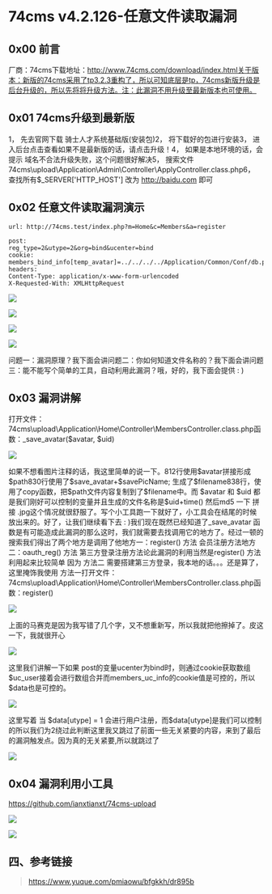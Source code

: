74cms v4.2.126-任意文件读取漏洞
===============================

0x00 前言
---------

厂商：74cms下载地址：http://www.74cms.com/download/index.html关于版本：新版的74cms采用了tp3.2.3重构了，所以可知底层是tp，74cms新版升级是后台升级的，所以先将将升级方法。注：此漏洞不用升级至最新版本也可使用。

0x01 74cms升级到最新版
----------------------

1， 先去官网下载 骑士人才系统基础版(安装包)2， 将下载好的包进行安装3， 进入后台点击查看如果不是最新版的话，请点击升级！4， 如果是本地环境的话，会提示 域名不合法升级失败，这个问题很好解决5，
搜索文件74cms\\upload\\Application\\Admin\\Controller\\ApplyController.class.php6， 查找所有\$\_SERVER\[\'HTTP\_HOST\'\] 改为 http://baidu.com 即可

0x02 任意文件读取漏洞演示
-------------------------

    url: http://74cms.test/index.php?m=Home&c=Members&a=register

    post: 
    reg_type=2&utype=2&org=bind&ucenter=bind
    cookie: members_bind_info[temp_avatar]=../../../../Application/Common/Conf/db.php;members_bind_info[type]=qq;members_uc_info[password]=123456;members_uc_info[uid]=1;members_uc_info[username]=tttttt;
    headers:
    Content-Type: application/x-www-form-urlencoded
    X-Requested-With: XMLHttpRequest

![](resource/74cmsv4.2.126-任意文件读取漏洞/media/rId24.png)

![](resource/74cmsv4.2.126-任意文件读取漏洞/media/rId25.png)

![](resource/74cmsv4.2.126-任意文件读取漏洞/media/rId26.png)

![](resource/74cmsv4.2.126-任意文件读取漏洞/media/rId27.png)

问题一：漏洞原理？我下面会讲问题二：你如何知道文件名称的？我下面会讲问题三：能不能写个简单的工具，自动利用此漏洞？哦，好的，我下面会提供 : )

0x03 漏洞讲解
-------------

打开文件：74cms\\upload\\Application\\Home\\Controller\\MembersController.class.php函数：\_save\_avatar(\$avatar, \$uid)

![](resource/74cmsv4.2.126-任意文件读取漏洞/media/rId29.png)

如果不想看图片注释的话，我这里简单的说一下。812行使用\$avatar拼接形成\$path830行使用了\$save\_avatar+\$savePicName; 生成了\$filename838行，使用了copy函数，把\$path文件内容复制到了\$filename中。而 \$avatar 和 \$uid 都是我们刚好可以控制的变量并且生成的文件名称是\$uid+time() 然后md5 一下 拼接 .jpg这个情况就很舒服了。写个小工具跑一下就好了，小工具会在结尾的时候放出来的。好了，让我们继续看下去 : )我们现在既然已经知道了\_save\_avatar
函数是有可能造成此漏洞的那么这时，我们就需要去找调用它的地方了。经过一顿的搜索我们得出了两个地方是调用了他地方一：register() 方法 会员注册方法地方二：oauth\_reg() 方法 第三方登录注册方法论此漏洞的利用当然是register() 方法利用起来比较简单 因为 方法二
需要搭建第三方登录，我本地的话。。。还是算了，这里掩饰我使用 方法一打开文件：74cms\\upload\\Application\\Home\\Controller\\MembersController.class.php函数：register()

![](resource/74cmsv4.2.126-任意文件读取漏洞/media/rId30.png)

上面的马赛克是因为我写错了几个字，又不想重新写，所以我就把他擦掉了。皮这一下，我就很开心

![](resource/74cmsv4.2.126-任意文件读取漏洞/media/rId31.png)

这里我们讲解一下如果
post的变量ucenter为bind时，则通过cookie获取数组\$uc\_user接着会进行数组合并而members\_uc\_info的cookie值是可控的，所以\$data也是可控的。

![](resource/74cmsv4.2.126-任意文件读取漏洞/media/rId32.png)

这里写着 当 \$data\[utype\] = 1
会进行用户注册，而\$data\[utype\]是我们可以控制的所以我们为2绕过此判断这里我又跳过了前面一些无关紧要的内容，来到了最后的漏洞触发点。因为真的无关紧要,所以就跳过了

![](resource/74cmsv4.2.126-任意文件读取漏洞/media/rId33.png)

0x04 漏洞利用小工具
-------------------

https://github.com/ianxtianxt/74cms-upload

![](resource/74cmsv4.2.126-任意文件读取漏洞/media/rId35.png)

![](resource/74cmsv4.2.126-任意文件读取漏洞/media/rId36.png)

四、参考链接
------------

> https://www.yuque.com/pmiaowu/bfgkkh/dr895b

